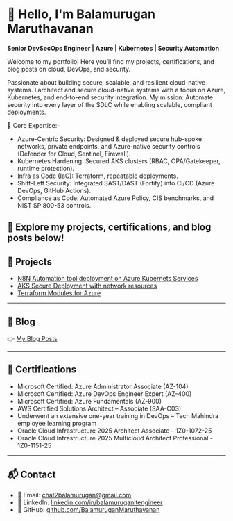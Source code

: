 # 👋 Hello, I'm Balamurugan Maruthavanan  

**Senior DevSecOps Engineer | Azure | Kubernetes | Security Automation**  

Welcome to my portfolio! Here you’ll find my projects, certifications, and blog posts on cloud, DevOps, and security.

Passionate about building secure, scalable, and resilient cloud-native systems. I architect and secure cloud-native systems with a focus on Azure, Kubernetes, and end-to-end security integration. My mission: Automate security into every layer of the SDLC while enabling scalable, compliant deployments.

🔹 Core Expertise:-
  - Azure-Centric Security: Designed & deployed secure hub-spoke networks, private endpoints, and Azure-native security controls (Defender for Cloud, Sentinel, Firewall).
  - Kubernetes Hardening: Secured AKS clusters (RBAC, OPA/Gatekeeper, runtime protection).
  - Infra as Code (IaC): Terraform, repeatable deployments.
  - Shift-Left Security: Integrated SAST/DAST (Fortify) into CI/CD (Azure DevOps, GitHub Actions).
  - Compliance as Code: Automated Azure Policy, CIS benchmarks, and NIST SP 800-53 controls. 

📌 Explore my projects, certifications, and blog posts below!
---

## 🚀 Projects
- [N8N Automation tool deployment on Azure Kubernets Services](https://github.com/BalamuruganMaruthavanan/n8n-Automation-Deployment-on-Azure-Kubernetes-Service)  
- [AKS Secure Deployment with network resources](https://github.com/BalamuruganMaruthavanan/AKS-cluster-with-network-resources)  
- [Terraform Modules for Azure](https://github.com/BalamuruganMaruthavanan/AKS-cluster-with-network-resources)  

---

## 📝 Blog
👉 [My Blog Posts](https://www.linkedin.com/in/balamuruganitengineer/recent-activity/articles/)  

---

## 📜 Certifications
- Microsoft Certified: Azure Administrator Associate (AZ-104)
- Microsoft Certified: Azure DevOps Engineer Expert (AZ-400)
- Microsoft Certified: Azure Fundamentals (AZ-900)
- AWS Certified Solutions Architect – Associate (SAA-C03)
- Underwent an extensive one-year training in DevOps – Tech Mahindra employee learning program
- Oracle Cloud Infrastructure 2025 Architect Associate - 1Z0-1072-25
- Oracle Cloud Infrastructure 2025 Multicloud Architect Professional - 1Z0-1151-25

---

## 📬 Contact
- 📧 Email: chat2balamurugan@gmail.com 
- 💼 LinkedIn: [linkedin.com/in/balamuruganitengineer](https://www.linkedin.com/in/balamuruganitengineer/)  
- 🐙 GitHub: [github.com/BalamuruganMaruthavanan](https://github.com/BalamuruganMaruthavanan)

